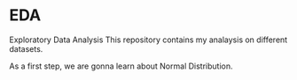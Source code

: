 # EDA
Exploratory Data Analysis 
This repository contains my analaysis on different datasets.

As a first step, we are  gonna learn about Normal Distribution.
